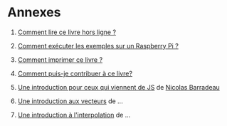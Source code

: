 # Annexes

1. [Comment lire ce livre hors ligne ?](00/)

2. [Comment exécuter les exemples sur un Raspberry Pi ?](01/)

3. [Comment imprimer ce livre ?](02/)

4. [Comment puis-je contribuer à ce livre?](03/)

5. [Une introduction pour ceux qui viennent de JS](04/) de [Nicolas Barradeau](http://www.barradeau.com/)

6. [Une introduction aux vecteurs](05/) de ...

7. [Une introduction à l'interpolation](06) de ...
